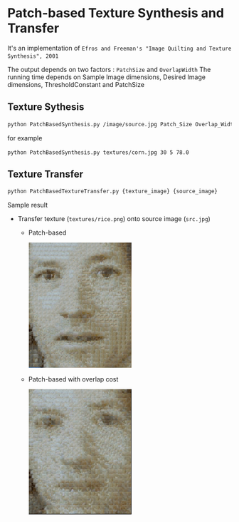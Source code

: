 # Patch-based Texture Synthesis and Transfer

It's an implementation of `Efros and Freeman's "Image Quilting and Texture Synthesis", 2001`

The output depends on two factors : `PatchSize` and `OverlapWidth`
The running time depends on Sample Image dimensions, Desired Image dimensions, ThresholdConstant and PatchSize

## Texture Sythesis

```bash
python PatchBasedSynthesis.py /image/source.jpg Patch_Size Overlap_Width Initial_Threshold_error
```

for example

`python PatchBasedSynthesis.py textures/corn.jpg 30 5 78.0`

## Texture Transfer

```bash
python PatchBasedTextureTransfer.py {texture_image} {source_image}
```

Sample result
- Transfer texture (`textures/rice.png`) onto source image (`src.jpg`)

    - Patch-based

        ![](results/output.png)
    - Patch-based with overlap cost

        ![](results/output_with_overlap.png)
